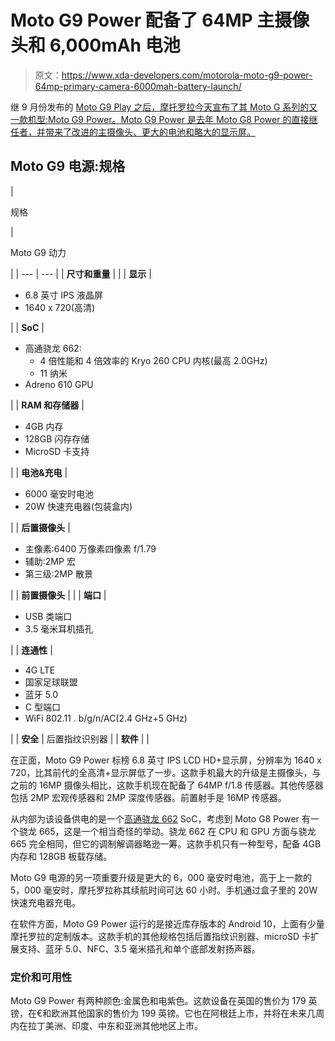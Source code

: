 # Moto G9 Power 配备了 64MP 主摄像头和 6,000mAh 电池

> 原文：<https://www.xda-developers.com/motorola-moto-g9-power-64mp-primary-camera-6000mah-battery-launch/>

继 9 月份发布的 [Moto G9 Play 之后，摩托罗拉今天宣布了其 Moto G 系列的又一款机型:Moto G9 Power。Moto G9 Power 是去年 Moto G8 Power 的直接继任者，并带来了改进的主摄像头、更大的电池和略大的显示屏。](https://www.xda-developers.com/motorola-moto-g9-play-launch-europe-budget-smartphone/)

## Moto G9 电源:规格

| 

规格

 | 

Moto G9 动力

 |
| --- | --- |
| **尺寸和重量** |  |
| **显示** | 

*   6.8 英寸 IPS 液晶屏
*   1640 x 720(高清)

 |
| **SoC** | 

*   高通骁龙 662:
    *   4 倍性能和 4 倍效率的 Kryo 260 CPU 内核(最高 2.0GHz)
    *   11 纳米
*   Adreno 610 GPU

 |
| **RAM 和存储器** | 

*   4GB 内存
*   128GB 闪存存储
*   MicroSD 卡支持

 |
| **电池&充电** | 

*   6000 毫安时电池
*   20W 快速充电器(包装盒内)

 |
| **后置摄像头** | 

*   主像素:6400 万像素四像素 f/1.79
*   辅助:2MP 宏
*   第三级:2MP 散景

 |
| **前置摄像头** |  |
| **端口** | 

*   USB 类端口
*   3.5 毫米耳机插孔

 |
| **连通性** | 

*   4G LTE
*   国家足球联盟
*   蓝牙 5.0
*   C 型端口
*   WiFi 802.11 . b/g/n/AC(2.4 GHz+5 GHz)

 |
| **安全** | 后置指纹识别器 |
| **软件** |  |

在正面，Moto G9 Power 标榜 6.8 英寸 IPS LCD HD+显示屏，分辨率为 1640 x 720，比其前代的全高清+显示屏低了一步。这款手机最大的升级是主摄像头，与之前的 16MP 摄像头相比，这款手机现在配备了 64MP f/1.8 传感器。其他传感器包括 2MP 宏观传感器和 2MP 深度传感器。前置射手是 16MP 传感器。

从内部为该设备供电的是一个[高通骁龙 662](https://www.xda-developers.com/qualcomm-snapdragon-720g-662-460-navic/) SoC，考虑到 Moto G8 Power 有一个骁龙 665，这是一个相当奇怪的举动。骁龙 662 在 CPU 和 GPU 方面与骁龙 665 完全相同，但它的调制解调器略逊一筹。这款手机只有一种型号，配备 4GB 内存和 128GB 板载存储。

Moto G9 电源的另一项重要升级是更大的 6，000 毫安时电池，高于上一款的 5，000 毫安时，摩托罗拉称其续航时间可达 60 小时。手机通过盒子里的 20W 快速充电器充电。

在软件方面，Moto G9 Power 运行的是接近库存版本的 Android 10，上面有少量摩托罗拉的定制版本。这款手机的其他规格包括后置指纹识别器、microSD 卡扩展支持、蓝牙 5.0、NFC、3.5 毫米插孔和单个底部发射扬声器。

### 定价和可用性

Moto G9 Power 有两种颜色:金属色和电紫色。这款设备在英国的售价为 179 英镑，在€和欧洲其他国家的售价为 199 英镑。它也在阿根廷上市，并将在未来几周内在拉丁美洲、印度、中东和亚洲其他地区上市。